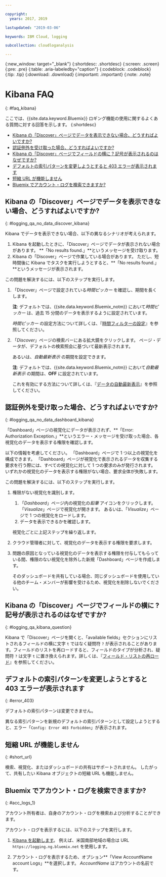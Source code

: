 ```yaml
---

copyright:
  years: 2017, 2019

lastupdated: "2019-03-06"

keywords: IBM Cloud, logging

subcollection: cloudloganalysis

---
```


{:new_window: target="_blank"}
{:shortdesc: .shortdesc}
{:screen: .screen}
{:pre: .pre}
{:table: .aria-labeledby="caption"}
{:codeblock: .codeblock}
{:tip: .tip}
{:download: .download}
{:important: .important}
{:note: .note}


# Kibana FAQ
{: #faq_kibana}

ここでは、{{site.data.keyword.Bluemix}} ロギング機能の使用に関するよくある質問に対する回答を示します。 {:shortdesc}

* [Kibana の「Discover」ページでデータを表示できない場合、どうすればよいですか?](/docs/services/CloudLogAnalysis/qa?topic=cloudloganalysis-faq_kibana#logging_qa_no_data_discover_kibana)
* [認証例外を受け取った場合、どうすればよいですか?](/docs/services/CloudLogAnalysis/qa?topic=cloudloganalysis-faq_kibana#logging_qa_no_data_dashboard_kibana)
* [Kibana の「Discover」ページでフィールドの横に ? 記号が表示されるのはなぜですか?](/docs/services/CloudLogAnalysis/qa?topic=cloudloganalysis-faq_kibana#logging_qa_kibana_question)
* [デフォルトの索引パターンを変更しようとすると 403 エラーが表示されます](/docs/services/CloudLogAnalysis/qa?topic=cloudloganalysis-faq_kibana#error_403)
* [短縮 URL が機能しません](/docs/services/CloudLogAnalysis/qa?topic=cloudloganalysis-faq_kibana#short_url)
* [Bluemix でアカウント・ログを検索できますか?](/docs/services/CloudLogAnalysis/qa?topic=cloudloganalysis-faq_kibana#acc_logs_1)


## Kibana の「Discover」ページでデータを表示できない場合、どうすればよいですか?
{: #logging_qa_no_data_discover_kibana}

Kibana でデータを表示できない場合、以下の異なるシナリオが考えられます。

1. Kibana を起動したときに、「Discover」ページでデータが表示されない場合があります。 **「No results found.」**というメッセージを受け取ります。 
2. Kibana の「Discover」ページで作業している場合があります。 ただし、短時間後に Kibana でタスクを実行しようとすると、**「No results found.」**というメッセージが表示されます。

この問題を解決するには、以下のステップを実行します。

1. 「Discover」ページで設定されている*時間ピッカー* を確認し、期間を長くします。 

    **注**: デフォルトでは、{{site.data.keyword.Bluemix_notm}} において*時間ピッカー* は、過去 15 分間のデータを表示するように設定されています。

    *時間ピッカー* の設定方法について詳しくは、『[時間フィルターの設定](/docs/services/CloudLogAnalysis/kibana?topic=cloudloganalysis-filter_logs#set_time_filter1)』を参照してください。
       
2. 「*Discover*」ページの検索バーにある拡大鏡をクリックします。 ページ・データが、デフォルトの検索照会に基づいて最新表示されます。

    あるいは、*自動最新表示* の期間を設定できます。

    **注**: デフォルトでは、{{site.data.keyword.Bluemix_notm}} において*自動最新表示* の期間は、**OFF** に設定されています。
    
    これを有効にする方法について詳しくは、『[データの自動最新表示](/docs/services/CloudLogAnalysis/kibana?topic=cloudloganalysis-analize_logs_interactively#discover_view_refresh_interval)』を参照してください。



## 認証例外を受け取った場合、どうすればよいですか?
{: #logging_qa_no_data_dashboard_kibana}

「Dashboard」ページの視覚化にデータが表示されず、**「Error: Authorization Exception.」**というエラー・メッセージを受け取った場合、各視覚化のデータを表示する権限を確認します。

以下の情報を考慮してください。
「Dashboard」ページで 1 つ以上の視覚化を構成できます。 「Dashboard」ページが視覚化で表示されるデータを収集する要求を行う際には、すべての視覚化に対して 1 つの要求のみが発行されます。 いずれかの視覚化のデータを表示する権限がない場合、要求全体が失敗します。

この問題を解決するには、以下のステップを実行します。

1. 権限がない視覚化を識別します。

    1. 「*Dashboard*」ページ内の視覚化の*鉛筆* アイコンをクリックします。 「*Visualize*」ページで視覚化が開きます。 あるいは、「*Visualize*」ページで 1 つの視覚化をロードします。 
    2. データを表示できるかを確認します。
    
    視覚化ごとに上記ステップを繰り返します。

2. クラウド管理者に対して、視覚化のデータを表示する権限を要求します。

3. 問題の原因となっている視覚化のデータを表示する権限を付与してもらっている間、権限のない視覚化を除外した新規「Dashboard」ページを作成します。 

    そのダッシュボードを共有している場合、同じダッシュボードを使用している他のチーム・メンバーが影響を受けるため、視覚化を削除しないでください。



## Kibana の「Discover」ページでフィールドの横に ? 記号が表示されるのはなぜですか?
{: #logging_qa_kibana_question}

Kibana で「Discover」ページを開くと、「available fields」セクションにリストされるフィールドの横に文字 `t` ではなく疑問符 `?` が表示されることがあります。フィールドのリストを再ロードすると、フィールドのタイプが分析され、疑問符 `?` は文字 `t` に置き換えられます。詳しくは、『[フィールド・リストの再ロード](/docs/services/CloudLogAnalysis/kibana?topic=cloudloganalysis-analize_logs_interactively#discover_view_reload_fields)』を参照してください。


## デフォルトの索引パターンを変更しようとすると 403 エラーが表示されます
{: #error_403}

デフォルトの索引パターンは変更できません。 

異なる索引パターンを新規のデフォルトの索引パターンとして設定しようとすると、エラー「`Config: Error 403 Forbidden`」が表示されます。

## 短縮 URL が機能しません
{: #short_url}

検索、視覚化、またはダッシュボードの共有はサポートされません。 したがって、共有したい Kibana オブジェクトの短縮 URL も機能しません。 

## Bluemix でアカウント・ログを検索できますか?
{: #acc_logs_1}

アカウント所有者は、自身のアカウント・ログを検索および分析することができます。

アカウント・ログを表示するには、以下のステップを実行します。

1. [Kibana を起動します](/docs/services/CloudLogAnalysis/kibana?topic=cloudloganalysis-launch#launch_Kibana_from_browser)。 例えば、米国南部地域の場合は URL `https://logging.ng.bluemix.net` を使用します。

2. アカウント・ログを表示するため、オプション**「View AccountName account Logs」**を選択します。 *AccountName* はアカウントの名前です。

